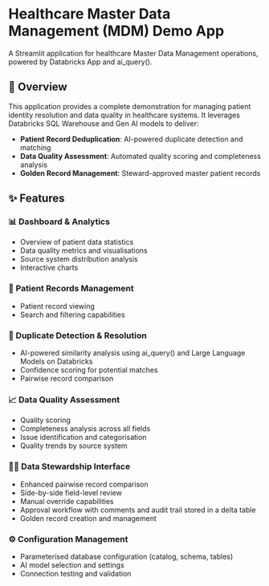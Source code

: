 # Healthcare Master Data Management (MDM) Demo App

A  Streamlit application for  healthcare Master Data Management operations, powered by Databricks App and ai_query().

## 🏥 Overview

This application provides a complete demonstration for managing patient identity resolution and data quality in  healthcare systems. It leverages Databricks SQL Warehouse and Gen AI models to deliver:

- **Patient Record Deduplication**: AI-powered duplicate detection and matching
- **Data Quality Assessment**: Automated quality scoring and completeness analysis
- **Golden Record Management**: Steward-approved master patient records

## ✨ Features

### 📊 Dashboard & Analytics
- Overview of patient data statistics
- Data quality metrics and visualisations
- Source system distribution analysis
- Interactive charts 

### 👥 Patient Records Management
- Patient record viewing
- Search and filtering capabilities

### 🔄 Duplicate Detection & Resolution
- AI-powered similarity analysis using ai_query() and Large Language Models on Databricks
- Confidence scoring for potential matches
- Pairwise record comparison

### 📈 Data Quality Assessment
- Quality scoring
- Completeness analysis across all fields
- Issue identification and categorisation
- Quality trends by source system

### 👨💼 Data Stewardship Interface
- Enhanced pairwise record comparison
- Side-by-side field-level review
- Manual override capabilities
- Approval workflow with comments and audit trail stored in a delta table
- Golden record creation and management

### ⚙️ Configuration Management
- Parameterised database configuration (catalog, schema, tables)
- AI model selection and settings
- Connection testing and validation


